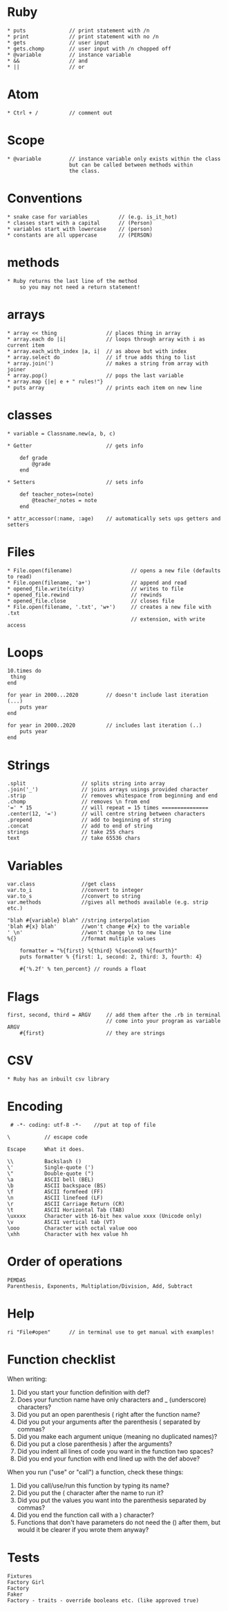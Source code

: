 # Ruby

	* puts 				// print statement with /n
	* print 			// print statement with no /n
	* gets				// user input
	* gets.chomp 		// user input with /n chopped off
	* @variable 		// instance variable
	* &&				// and
	* ||				// or


# Atom

	* Ctrl + /			// comment out

# Scope

	* @variable			// instance variable only exists within the class
						but can be called between methods within
						the class.

# Conventions

	* snake case for variables 			// (e.g. is_it_hot) 
	* classes start with a capital 		// (Person)
	* variables start with lowercase 	// (person)
	* constants are all uppercase 		// (PERSON)

# methods

	* Ruby returns the last line of the method
		so you may not need a return statement!
	
# arrays

	* array << thing				// places thing in array
	* array.each do	|i|				// loops through array with i as current item
	* array.each_with_index	|a, i|	// as above but with index
	* array.select do 				// if true adds thing to list
	* array.join(')					// makes a string from array with joiner
	* array.pop()					// pops the last variable
	* array.map {|e| e + " rules!"} 
	* puts array					// prints each item on new line
	
# classes

	* variable = Classname.new(a, b, c)
	
	* Getter 						// gets info
	  
		def grade
			@grade
		end
	  
	* Setters						// sets info
	  
		def teacher_notes=(note)
	    	@teacher_notes = note
		end
		
	* attr_accessor(:name, :age)	// automatically sets ups getters and setters

# Files

	* File.open(filename)					// opens a new file (defaults to read)
	* File.open(filename, 'a+')				// append and read
	* opened_file.write(city)				// writes to file
	* opened_file.rewind					// rewinds
	* opened_file.close						// closes file
	* File.open(filename, '.txt', 'w+')		// creates a new file with .txt
											// extension, with write access
										
# Loops

	10.times do
	 thing 
	end

	for year in 2000...2020 		// doesn't include last iteration (...)
		puts year
	end

	for year in 2000..2020 			// includes last iteration (..)
		puts year
	end

# Strings

	.split					// splits string into array
	.join('_')				// joins arrays usings provided character
	.strip					// removes whitespace from beginning and end
	.chomp					// removes \n from end
	'=' * 15				// will repeat = 15 times ===============
	.center(12, '=')		// will centre string between characters
	.prepend				// add to beginning of string
	.concat					// add to end of string
	strings					// take 255 chars
	text					// take 65536 chars

# Variables

	var.class 				//get class
	var.to_i 				//convert to integer
	var.to_s 				//convert to string
	var.methods 			//gives all methods available (e.g. strip etc.)
	
	"blah #{variable} blah"	//string interpolation
	'blah #{x} blah'		//won't change #{x} to the variable
	' \n'					//won't change \n to new line
	%{}						//format multiple values
	
		formatter = "%{first} %{third} %{second} %{fourth}"
		puts formatter % {first: 1, second: 2, third: 3, fourth: 4}
		
		#{'%.2f' % ten_percent} // rounds a float
	
# Flags

	first, second, third = ARGV 	// add them after the .rb in terminal
									// come into your program as variable ARGV
		#{first}					// they are strings


# CSV

	* Ruby has an inbuilt csv library

# Encoding

	 # -*- coding: utf-8 -*- 	//put at top of file
 
	\			// escape code
	
	Escape		What it does.
	
	\\			Backslash ()
	\'			Single-quote (')
	\"			Double-quote (")
	\a			ASCII bell (BEL)	
	\b			ASCII backspace (BS)
	\f			ASCII formfeed (FF)
	\n			ASCII linefeed (LF)
	\r			ASCII Carriage Return (CR)
	\t			ASCII Horizontal Tab (TAB)
	\uxxxx		Character with 16-bit hex value xxxx (Unicode only)
	\v			ASCII vertical tab (VT)
	\ooo		Character with octal value ooo
	\xhh		Character with hex value hh

# Order of operations

	PEMDAS
	Parenthesis, Exponents, Multiplation/Division, Add, Subtract

# Help

	ri "File#open" 		// in terminal use to get manual with examples!

# Function checklist

When writing:

1. Did you start your function definition with def?
2. Does your function name have only characters and _ (underscore) characters?
3. Did you put an open parenthesis ( right after the function name?
4. Did you put your arguments after the parenthesis ( separated by commas?
5. Did you make each argument unique (meaning no duplicated names)?
6. Did you put a close parenthesis ) after the arguments?
7. Did you indent all lines of code you want in the function two spaces?
8. Did you end your function with end lined up with the def above?
	
When you run ("use" or "call") a function, check these things:

1. Did you call/use/run this function by typing its name?
2. Did you put the ( character after the name to run it?
3. Did you put the values you want into the parenthesis separated by commas?
4. Did you end the function call with a ) character?
5. Functions that don't have parameters do not need the () after them, but would it be clearer if you wrote them anyway?

# Tests

	Fixtures
	Factory Girl
	Factory
	Faker
	Factory - traits - override booleans etc. (like approved true)